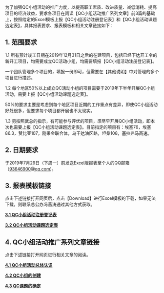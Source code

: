 为了加强QC小组活动的推广力度，以提高职工素质、改进质量、减低消耗、提高项目的经济效益，要求各项目在阅读【QC小组活动推广系列文章】前3篇的基础上，按照给定的Excel模板上报【QC小组活动注册登记表】和【QC小组活动课题选定表】，具体报表要求、报表模板和相关文章链接如下：

## 1. 范围要求

1.1 所有预计竣工日期在2019年12月31日之后的在建项目，包括已经下达开工令的新开工项目，均需要成立QC活动小组，均需要填报【QC小组活动注册登记表】。

一个团队管理多个项目的，填报一份即可，但需要在【其他说明】中对管理的多个项目进行描述。

1.2 每个地区50%以上成立QC活动小组的项目需要于2019年下半年开展QC小组活动，需要上报【QC小组活动课题选定表】。

50%的要求主要是考虑到每个地区项目近期的工作重点有差异，即使QC小组活动好处很多，但要求每个项目都开展也不太现实。

1.3 另按照武总的指示，有可能参与评优的项目，须尽早开展QC小组活动，即本次也需要上报【QC小组活动课题选定表】。目前指定的项目有：埃塞76，埃塞86.3，赞比亚107，刚果金联合体，乌干达油区路，坦桑108，塞拉弗马高速。

## 2. 日期要求

于2019年7月29日（下周一）前发送Excel版报表至个人的QQ邮箱（93646900@qq.com)。

## 3. 报表模板链接

点击下述链接打开网页后，点击【Download】进行Excel模板的下载，如果无法下载，则联系总公办冯燕涛通过其他方式获取。

[**3.1 QC小组活动注册登记表**](https://github.com/keepgrowing27/Quality-Control-Circle/commit/881b7a629a3a2bb26fea0379c35098576a32155e)

[**3.2 QC小组活动课题选定表**](https://github.com/keepgrowing27/Quality-Control-Circle/blob/master/QCC_task_excel.xlsm)

## 4. QC小组活动推广系列文章链接

点击下述链接打开网页进行相关文章的阅读。

[**4.1 QC小组活动总体认识**](https://github.com/keepgrowing27/Quality-Control-Circle/blob/master/1.%20QC_Overview.md)

[**4.2 QC小组的创建**](https://github.com/keepgrowing27/Quality-Control-Circle/blob/master/2.QCC_Registry.md)

[**4.3 QC课题的确定**](https://github.com/keepgrowing27/Quality-Control-Circle/blob/master/3.%20QC_subject_selection.md)

